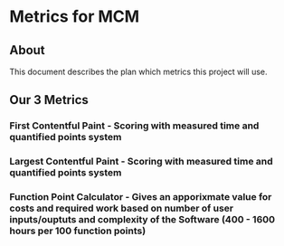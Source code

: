 # Metrics for MCM

## About
This document describes the plan which metrics this project will use. 

## Our 3 Metrics
### First Contentful Paint - Scoring with measured time and quantified points system
### Largest Contentful Paint - Scoring with measured time and quantified points system
### Function Point Calculator - Gives an apporixmate  value for costs and required work based on number of user inputs/ouptuts and complexity of the Software (400 - 1600 hours per 100 function points)
